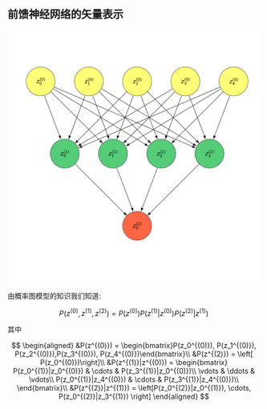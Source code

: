## 前馈神经网络的矢量表示

![前馈神经网络](./img/_feed_forward.png)

由概率图模型的知识我们知道:

$$
P(z^{(0)}, z^{(1)}, z^{(2)}) = P(z^{(0)})P(z^{(1)}|z^{(0)})P(z^{(2)}|z^{(1)})
$$

其中

$$
\begin{aligned}
&P(z^{(0)}) = \begin{bmatrix}P(z_0^{(0)}), P(z_1^{(0)}), P(z_2^{(0)}),P(z_3^{(0)}), P(z_4^{(0)})\end{bmatrix}\\
&P(z^{(2)}) = \left[ P(z_0^{(0)})\right]\\
&P(z^{(1)}|z^{(0)}) =
\begin{bmatrix}
P(z_0^{(1)}|z_0^{(0)}) & \cdots & P(z_3^{(1)}|z_0^{(0)})\\
\vdots & \ddots & \vdots\\
P(z_0^{(1)}|z_4^{(0)}) & \cdots & P(z_3^{(1)}|z_4^{(0)})\\
\end{bmatrix}\\
&P(z^{(2)}|z^{(1)}) = \left[P(z_0^{(2)}|z_0^{(1)}), \cdots, P(z_0^{(2)}|z_3^{(1)}) \right]
\end{aligned}
$$